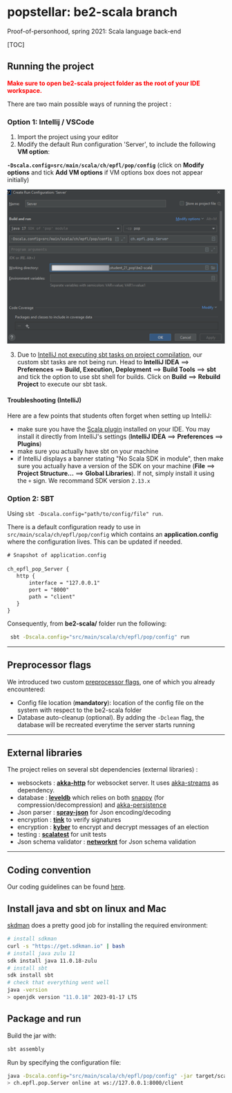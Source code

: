 # popstellar: be2-scala branch

Proof-of-personhood, spring 2021: Scala language back-end

[TOC]

## Running the project

<span style="color:red;font-weight:bold">
Make sure to open be2-scala project folder as the root of your IDE workspace.
</span>

There are two main possible ways of running the project :

### Option 1: Intellij / VSCode

1. Import the project using your editor
2. Modify the default  Run configuration 'Server', to include the following __VM option__:

__```-Dscala.config=src/main/scala/ch/epfl/pop/config```__ (click on **Modify options** and tick **Add VM options** if VM options box does not appear initially)

![](docs/images/intellij-vm.png)

3. Due to [IntelliJ not executing sbt tasks on project compilation](https://intellij-support.jetbrains.com/hc/en-us/community/posts/205454630-SBT-What-actually-happens-when-I-click-on-Build-module-), our custom sbt tasks are not being run. Head to **IntelliJ IDEA** $\implies$ **Preferences** $\implies$ **Build, Execution, Deployment** $\implies$ **Build Tools** $\implies$ **sbt** and tick the option to use sbt shell for builds. Click on **Build** $\implies$ **Rebuild Project** to execute our sbt task.

#### Troubleshooting (IntelliJ)

Here are a few points that students often forget when setting up IntelliJ:

- make sure you have the [Scala plugin](https://plugins.jetbrains.com/plugin/1347-scala) installed on your IDE. You may install it directly from IntelliJ's settings (**IntelliJ IDEA** $\implies$ **Preferences** $\implies$ **Plugins**)
- make sure you actually have sbt on your machine
- if IntelliJ displays a banner stating "No Scala SDK in module", then make sure you actually have a version of the SDK on your machine (**File** $\implies$ **Project Structure...** $\implies$  **Global Libraries**). If not, simply install it using the `+` sign. We recommand SDK version `2.13.x`

### Option 2: SBT

Using `sbt -Dscala.config="path/to/config/file" run`.

There is a default configuration ready to use in
`src/main/scala/ch/epfl/pop/config` which contains an __application.config__
where the configuration lives. This can be updated if needed.

 ```apacheconf
# Snapshot of application.config

ch_epfl_pop_Server {
	http {
		interface = "127.0.0.1"
		port = "8000"
		path = "client"
	}
}
 ```

Consequently, from **be2-scala/** folder run the following:

```bash
 sbt -Dscala.config="src/main/scala/ch/epfl/pop/config" run
```

---

## Preprocessor flags

We introduced two custom [preprocessor flags](https://gcc.gnu.org/onlinedocs/gcc/Preprocessor-Options.html), one of which you already encountered:

- Config file location (**mandatory**): location of the config file on the system with respect to the be2-scala folder
- Database auto-cleanup (optional). By adding the `-Dclean` flag, the database will be recreated everytime the server starts running

---

## External libraries

The project relies on several sbt dependencies (external libraries) :

- websockets : [**akka-http**](https://doc.akka.io/docs/akka-http/current/introduction.html) for websocket server. It uses [akka-streams](https://doc.akka.io/docs/akka/current/stream/index.html) as dependency.
- database : [**leveldb**](https://github.com/codeborui/leveldb-scala) which relies on both [snappy](https://search.maven.org/artifact/org.xerial.snappy/snappy-java/1.1.7.3/jar) (for compression/decompression) and [akka-persistence](https://doc.akka.io/docs/akka/current/persistence.html)
- Json parser : [**spray-json**](https://github.com/spray/spray-json) for Json encoding/decoding
- encryption : [**tink**](https://github.com/google/tink/blob/master/docs/JAVA-HOWTO.md) to verify signatures
- encryption : [**kyber**](https://github.com/dedis/kyber) to encrypt and decrypt messages of an election
- testing : [**scalatest**](https://www.scalatest.org/) for unit tests
- Json schema validator : [**networknt**](https://github.com/networknt/json-schema-validator) for Json schema validation

---

## Coding convention

Our coding guidelines can be found [here](https://docs.scala-lang.org/style/).

## Install java and sbt on linux and Mac

[skdman](https://sdkman.io/) does a pretty good job for installing the required
environment:

```sh
# install sdkman
curl -s "https://get.sdkman.io" | bash
# install java zulu 11
sdk install java 11.0.18-zulu
# install sbt
sdk install sbt
# check that everything went well
java -version
> openjdk version "11.0.18" 2023-01-17 LTS
```

## Package and run

Build the jar with:

```sh
sbt assembly
```

Run by specifying the configuration file:

```sh
java -Dscala.config="src/main/scala/ch/epfl/pop/config" -jar target/scala-2.13/pop-assembly-<version>-SNAPSHOT.jar
> ch.epfl.pop.Server online at ws://127.0.0.1:8000/client
```
